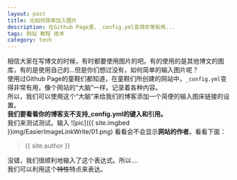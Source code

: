 ```yaml
---
layout: post
title: 论如何简单加入图片
description: 在Github Page里，_config.yml变得非常有用...
tags: 网站 教程 技术
category: tech
---
```


相信大家在写博文的时候，有时都要使用图片的吧。有的使用的是其他博文的图库，有的是使用自己的...但是你们想过没有，如何简单的输入图片呢？  
使用过Github Page的童鞋们都知道，在童鞋们所创建的网站中，`_config.yml`变得非常有用，像个网站的“大脑”一样。记录着各种内容。  
所以，我们可以使用这个“大脑”来给我们的博客添加一个简便的输入图床链接的设置。  
**我们要看看你的博客支不支持_config.yml的键入和引用。**  
我们来测试测试。输入
![pic]({{ site.imgbed }}img/EasierImageLinkWrite/01.png)
看看会不会显示**网站的作者**。看看下面：  
> {{ site.author }}

没错，我们很顺利地输入了这个表达式。所以....  
我们可以利用这个~~特性~~特点来表达。

